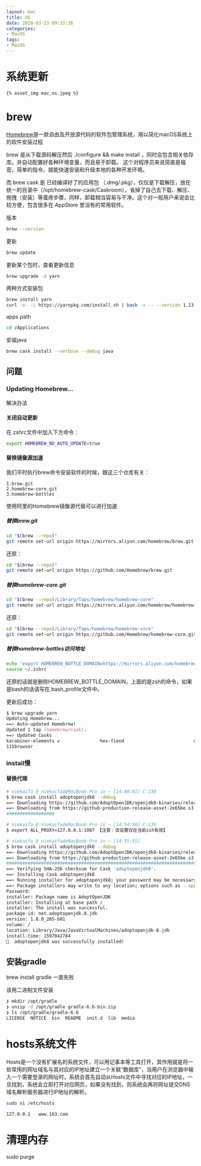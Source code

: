 ```yaml
---
layout: mac
title: OS
date: 2020-03-23 09:33:26
categories:
- MacOS
tags:
- MacOS
---
```


# 系统更新
`{% asset_img mac_os.jpeg %}`

# brew
[Homebrew](https://github.com/Homebrew/brew)是一款自由及开放源代码的软件包管理系统，用以简化macOS系统上的软件安装过程

brew 是从下载源码解压然后 ./configure && make install ，同时会包含相关依存库。并自动配置好各种环境变量，而且易于卸载。
这个对程序员来说简直是福音，简单的指令，就能快速安装和升级本地的各种开发环境。

而 brew cask 是 已经编译好了的应用包 （.dmg/.pkg），仅仅是下载解压，放在统一的目录中（/opt/homebrew-cask/Caskroom），省掉了自己去下载、解压、拖拽（安装）等蛋疼步骤，同样，卸载相当容易与干净。这个对一般用户来说会比较方便，包含很多在 AppStore 里没有的常用软件。

版本
``` zsh
brew --version
```

更新
``` zsh
brew update
```

更新某个包时，查看更新信息
``` zsh
brew upgrade -d yarn
```

两种方式安装包
``` zsh
brew install yarn 
curl -o- -L https://yarnpkg.com/install.sh | bash -s -- --version 1.13.0
```

apps path
``` zsh
cd /Applications
```

安装java
``` zsh
brew cask install --verbose --debug java
```

## 问题
### Updating Homebrew...
解决办法
#### 关闭自动更新
在.zshrc文件中加入下方命令：
``` zsh
export HOMEBREW_NO_AUTO_UPDATE=true
```

#### 替换镜像源加速
我们平时执行brew命令安装软件的时候，跟这三个仓库有关：
```
1.brew.git
2.homebrew-core.git
3.homebrew-bottles
```

使用阿里的Homebrew镜像源代替可以进行加速

##### 替换brew.git
``` zsh
cd "$(brew --repo)"
git remote set-url origin https://mirrors.aliyun.com/homebrew/brew.git
```

还原：
``` zsh
cd "$(brew --repo)"
git remote set-url origin https://github.com/Homebrew/brew.git
```

##### 替换homebrew-core.git
``` zsh
cd "$(brew --repo)/Library/Taps/homebrew/homebrew-core"
git remote set-url origin https://mirrors.aliyun.com/homebrew/homebrew-core.git
```

还原：
``` zsh
cd "$(brew --repo)/Library/Taps/homebrew/homebrew-core"
git remote set-url origin https://github.com/Homebrew/homebrew-core.git
```

##### 替换homebrew-bottles访问地址
``` zsh
echo 'export HOMEBREW_BOTTLE_DOMAIN=https://mirrors.aliyun.com/homebrew/homebrew-bottles' >> ~/.zshrc
source ~/.zshrc
```

还原的话就是删除HOMEBREW_BOTTLE_DOMAIN，上面的是zsh的命令，如果是bash的话请写在.bash_profile文件中。

更新后成功：
``` zsh
$ brew upgrade yarn
Updating Homebrew...
==> Auto-updated Homebrew!
Updated 1 tap (homebrew/cask).
==> Updated Casks
karabiner-elements ✔               hex-fiend                          qownnotes
115browser 
```

### instail慢
#### 替换代理
``` zsh
# niekaifa @ niekaifadeMacBook-Pro in ~ [14:40:01] C:130
$ brew cask install adoptopenjdk8 --debug
==> Downloading https://github.com/AdoptOpenJDK/openjdk8-binaries/releases/download/jdk8u265-b01/OpenJDK8U-jdk_x64_mac_hotspot_8u265b01.pkg
==> Downloading from https://github-production-release-asset-2e65be.s3.amazonaws.com/140418865/6444de00-d246-11ea-8be7-50169d929f88?X-Amz-Algorithm=AWS4-HMAC-SHA256&X-Amz-Credential=AKIAIWNJYAX4CSVEH53A%2F2
##################                                                        25.7%^C

# niekaifa @ niekaifadeMacBook-Pro in ~ [14:54:50] C:130
$ export ALL_PROXY=127.0.0.1:1087 【注意：该设置仅在当前zsh有效】

# niekaifa @ niekaifadeMacBook-Pro in ~ [14:55:55]
$ brew cask install adoptopenjdk8 --debug
==> Downloading https://github.com/AdoptOpenJDK/openjdk8-binaries/releases/download/jdk8u265-b01/OpenJDK8U-jdk_x64_mac_hotspot_8u265b01.pkg
==> Downloading from https://github-production-release-asset-2e65be.s3.amazonaws.com/140418865/6444de00-d246-11ea-8be7-50169d929f88?X-Amz-Algorithm=AWS4-HMAC-SHA256&X-Amz-Credential=AKIAIWNJYAX4CSVEH53A%2F20200810%2Fus-east-1%2Fs3%2Faws4_request&X-Amz-Date=20200810T065610Z&X-Amz-Expires=300&X-
######################################################################## 100.0%
==> Verifying SHA-256 checksum for Cask 'adoptopenjdk8'.
==> Installing Cask adoptopenjdk8
==> Running installer for adoptopenjdk8; your password may be necessary.
==> Package installers may write to any location; options such as --appdir are ignored.
Password:
installer: Package name is AdoptOpenJDK
installer: Installing at base path /
installer: The install was successful.
package-id: net.adoptopenjdk.8.jdk
version: 1.8.0_265-b01
volume: /
location: Library/Java/JavaVirtualMachines/adoptopenjdk-8.jdk
install-time: 1597042784
🍺  adoptopenjdk8 was successfully installed!
```

## 安装gradle
brew install gradle     一直失败

该用二进制文件安装
``` zsh
❯ mkdir /opt/gradle
❯ unzip -d /opt/gradle gradle-6.6-bin.zip
❯ ls /opt/gradle/gradle-6.6
LICENSE  NOTICE  bin  README  init.d  lib  media
```


# hosts系统文件
Hosts是一个没有扩展名的系统文件，可以用记事本等工具打开，其作用就是将一些常用的网址域名与其对应的IP地址建立一个关联“数据库”，当用户在浏览器中输入一个需要登录的网址时，系统会首先自动从Hosts文件中寻找对应的IP地址，一旦找到，系统会立即打开对应网页，如果没有找到，则系统会再将网址提交DNS域名解析服务器进行IP地址的解析。
``` zsh
sudo vi /etc/hosts

127.0.0.1	www.163.com
```

# 清理内存
sudo purge
